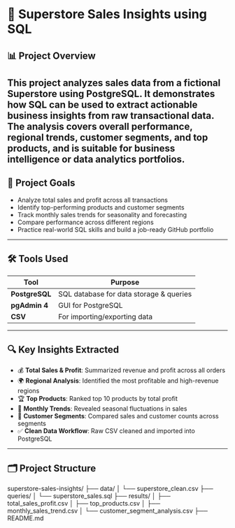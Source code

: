 # 🛒 Superstore Sales Insights using SQL
## 📊 Project Overview
This project analyzes sales data from a fictional Superstore using PostgreSQL. It demonstrates how SQL can be used to extract actionable business insights from raw transactional data.
The analysis covers overall performance, regional trends, customer segments, and top products, and is suitable for business intelligence or data analytics portfolios.
---
## 🎯 Project Goals
- Analyze total sales and profit across all transactions
- Identify top-performing products and customer segments
- Track monthly sales trends for seasonality and forecasting
- Compare performance across different regions
- Practice real-world SQL skills and build a job-ready GitHub portfolio
---
## 🛠️ Tools Used
| Tool            | Purpose                                |
|-----------------|----------------------------------------|
| **PostgreSQL**  | SQL database for data storage & queries|
| **pgAdmin 4**   | GUI for PostgreSQL                     |
| **CSV**         | For importing/exporting data           |
---
## 🔍 Key Insights Extracted
- 💰 **Total Sales & Profit**: Summarized revenue and profit across all orders
- 🌍 **Regional Analysis**: Identified the most profitable and high-revenue regions
- 🏆 **Top Products**: Ranked top 10 products by total profit
- 📆 **Monthly Trends**: Revealed seasonal fluctuations in sales
- 👥 **Customer Segments**: Compared sales and customer counts across segments
- ✅ **Clean Data Workflow**: Raw CSV cleaned and imported into PostgreSQL
---
## 🗂️ Project Structure
superstore-sales-insights/
├── data/
│   └── superstore_clean.csv
├── queries/
│   └── superstore_sales.sql
├── results/
│   ├── total_sales_profit.csv
│   ├── top_products.csv
│   ├── monthly_sales_trend.csv
│   └── customer_segment_analysis.csv
├── README.md
